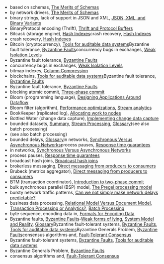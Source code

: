 * based on schemas, [The Merits of Schemas](ch04.html#idm140605776915968)
* by network drivers, [The Merits of Schemas](ch04.html#idm140605776906016)
* binary strings, lack of support in JSON and XML, [JSON, XML, and Binary Variants](ch04.html#idm140605777422224)
* BinaryProtocol encoding (Thrift), [Thrift and Protocol Buffers](ch04.html#idm140605777139632)
* Bitcask (storage engine), [Hash Indexes](ch03.html#idm140605779403456)crash recovery, [Hash Indexes](ch03.html#idm140605779379232)
* crash recovery, [Hash Indexes](ch03.html#idm140605779379232)
* Bitcoin (cryptocurrency), [Tools for auditable data systems](ch12.html#idm140605754876656)Byzantine fault tolerance, [Byzantine Faults](ch08.html#idm140605760320528)concurrency bugs in exchanges, [Weak Isolation Levels](ch07.html#idm140605774594400)
* Byzantine fault tolerance, [Byzantine Faults](ch08.html#idm140605760320528)
* concurrency bugs in exchanges, [Weak Isolation Levels](ch07.html#idm140605774594400)
* bitmap indexes, [Column Compression](ch03.html#idm140605777693024)
* blockchains, [Tools for auditable data systems](ch12.html#idm140605754877488)Byzantine fault tolerance, [Byzantine Faults](ch08.html#idm140605760319344)
* Byzantine fault tolerance, [Byzantine Faults](ch08.html#idm140605760319344)
* blocking atomic commit, [Three-phase commit](ch09.html#idm140605759189264)
* Bloom (programming language), [Designing Applications Around Dataflow](ch12.html#idm140605755693088)
* Bloom filter (algorithm), [Performance optimizations](ch03.html#idm140605778289920), [Stream analytics](ch11.html#idm140605756591536)
* BookKeeper (replicated log), [Allocating work to nodes](ch09.html#idm140605758818624)
* Bottled Water (change data capture), [Implementing change data capture](ch11.html#idm140605756975728)
* bounded datasets, [Summary](ch10.html#idm140605757388224), [Stream Processing](ch11.html#idm140605757374336), [Glossary](glossary01.html#idm140605754575664)(see also batch processing)
* (see also batch processing)
* bounded delays, [Glossary](glossary01.html#idm140605754574832)in networks, [Synchronous Versus Asynchronous Networks](ch08.html#idm140605760915920)process pauses, [Response time guarantees](ch08.html#idm140605760489344)
* in networks, [Synchronous Versus Asynchronous Networks](ch08.html#idm140605760915920)
* process pauses, [Response time guarantees](ch08.html#idm140605760489344)
* broadcast hash joins, [Broadcast hash joins](ch10.html#idm140605757970224)
* brokerless messaging, [Direct messaging from producers to consumers](ch11.html#idm140605757279632)
* Brubeck (metrics aggregator), [Direct messaging from producers to consumers](ch11.html#idm140605757273296)
* BTM (transaction coordinator), [Introduction to two-phase commit](ch09.html#idm140605759235792)
* bulk synchronous parallel (BSP) model, [The Pregel processing model](ch10.html#idm140605757541504)
* bursty network traffic patterns, [Can we not simply make network delays predictable?](ch08.html#idm140605760905984)
* business data processing, [Relational Model Versus Document Model](ch02.html#idm140605782699728), [Transaction Processing or Analytics?](ch03.html#idm140605777961072), [Batch Processing](ch10.html#idm140605758658128)
* byte sequence, encoding data in, [Formats for Encoding Data](ch04.html#idm140605777490640)
* Byzantine faults, [Byzantine Faults](ch08.html#ix_Byzfaults)-[Weak forms of lying](ch08.html#idm140605760284752), [System Model and Reality](ch08.html#idm140605760255184), [Glossary](glossary01.html#idm140605754571024)Byzantine fault-tolerant systems, [Byzantine Faults](ch08.html#idm140605760332720), [Tools for auditable data systems](ch12.html#idm140605754865168)Byzantine Generals Problem, [Byzantine Faults](ch08.html#idm140605760353360)consensus algorithms and, [Fault-Tolerant Consensus](ch09.html#idm140605758981968)
* Byzantine fault-tolerant systems, [Byzantine Faults](ch08.html#idm140605760332720), [Tools for auditable data systems](ch12.html#idm140605754865168)
* Byzantine Generals Problem, [Byzantine Faults](ch08.html#idm140605760353360)
* consensus algorithms and, [Fault-Tolerant Consensus](ch09.html#idm140605758981968)